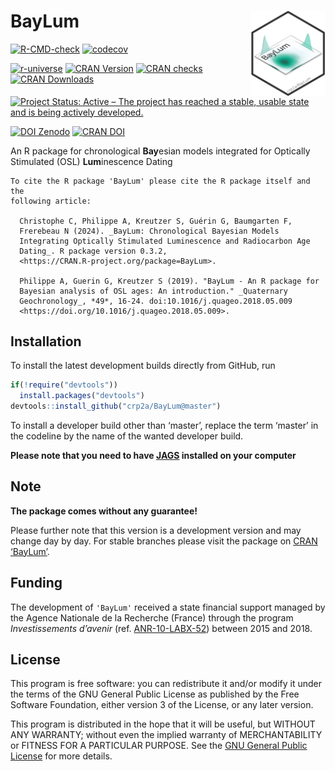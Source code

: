 




<!-- README.md was auto-generated by README.Rmd. Please DO NOT edit by hand!-->

# BayLum <img width=120px src="man/figures/logo_BayLum.png" align="right" />

<!-- badges: start -->

[![R-CMD-check](https://github.com/crp2a/BayLum/actions/workflows/GitHub_Actions_CI.yaml/badge.svg)](https://github.com/crp2a/BayLum/actions/workflows/GitHub_Actions_CI.yaml)
[![codecov](https://codecov.io/gh/crp2a/BayLum/graph/badge.svg?token=cOdZr6imKX)](https://app.codecov.io/gh/crp2a/BayLum)

[![r-universe](https://crp2a.r-universe.dev/badges/BayLum)](https://crp2a.r-universe.dev/BayLum)
[![CRAN
Version](https://www.r-pkg.org/badges/version/BayLum)](https://cran.r-project.org/package=BayLum)
[![CRAN
checks](https://badges.cranchecks.info/worst/BayLum.svg)](https://cran.r-project.org/web/checks/check_results_BayLum.html)
[![CRAN
Downloads](https://cranlogs.r-pkg.org/badges/grand-total/BayLum)](https://cran.r-project.org/package=BayLum)

[![Project Status: Active – The project has reached a stable, usable
state and is being actively
developed.](https://www.repostatus.org/badges/latest/active.svg)](https://www.repostatus.org/#active)

[![DOI
Zenodo](https://zenodo.org/badge/DOI/10.5281/zenodo.4311266.svg)](https://doi.org/10.5281/zenodo.4311266)
[![CRAN
DOI](https://img.shields.io/badge/doi-10.32614/CRAN.package.BayLum-blue.svg)](https://doi.org/10.32614/CRAN.package.BayLum)
<!-- badges: end -->

An R package for chronological **Bay**esian models integrated for
Optically Stimulated (OSL) **Lum**inescence Dating

    To cite the R package 'BayLum' please cite the R package itself and the
    following article:

      Christophe C, Philippe A, Kreutzer S, Guérin G, Baumgarten F,
      Frerebeau N (2024). _BayLum: Chronological Bayesian Models
      Integrating Optically Stimulated Luminescence and Radiocarbon Age
      Dating_. R package version 0.3.2,
      <https://CRAN.R-project.org/package=BayLum>.

      Philippe A, Guerin G, Kreutzer S (2019). "BayLum - An R package for
      Bayesian analysis of OSL ages: An introduction." _Quaternary
      Geochronology_, *49*, 16-24. doi:10.1016/j.quageo.2018.05.009
      <https://doi.org/10.1016/j.quageo.2018.05.009>.

## Installation

To install the latest development builds directly from GitHub, run

``` r
if(!require("devtools"))
  install.packages("devtools")
devtools::install_github("crp2a/BayLum@master")
```

To install a developer build other than ‘master’, replace the term
‘master’ in the codeline by the name of the wanted developer build.

**Please note that you need to have
[JAGS](https://mcmc-jags.sourceforge.io) installed on your computer**

## Note

**The package comes without any guarantee!**

Please further note that this version is a development version and may
change day by day. For stable branches please visit the package on [CRAN
‘BayLum’](https://CRAN.R-project.org/package=BayLum).

## Funding

The development of `'BayLum'` received a state financial support managed
by the Agence Nationale de la Recherche (France) through the program
*Investissements d’avenir* (ref.
[ANR-10-LABX-52](https://lascarbx.labex.u-bordeaux.fr)) between 2015 and
2018.

## License

This program is free software: you can redistribute it and/or modify it
under the terms of the GNU General Public License as published by the
Free Software Foundation, either version 3 of the License, or any later
version.

This program is distributed in the hope that it will be useful, but
WITHOUT ANY WARRANTY; without even the implied warranty of
MERCHANTABILITY or FITNESS FOR A PARTICULAR PURPOSE. See the [GNU
General Public
License](https://github.com/crp2a/BayLum/blob/master/LICENSE) for more
details.
